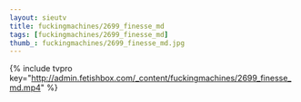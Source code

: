 ```yaml
--- 
layout: sieutv
title: fuckingmachines/2699_finesse_md
tags: [fuckingmachines/2699_finesse_md]
thumb_: fuckingmachines/2699_finesse_md.jpg
---
```

{% include tvpro key="http://admin.fetishbox.com/_content/fuckingmachines/2699_finesse_md.mp4" %} 
